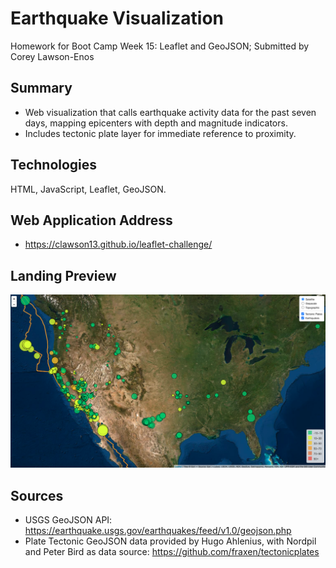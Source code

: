 # Earthquake Visualization

Homework for Boot Camp Week 15: Leaflet and GeoJSON; Submitted by Corey Lawson-Enos

## Summary
* Web visualization that calls earthquake activity data for the past seven days, mapping epicenters with depth and magnitude indicators.
* Includes tectonic plate layer for immediate reference to proximity.

## Technologies
HTML, JavaScript, Leaflet, GeoJSON.

## Web Application Address

* https://clawson13.github.io/leaflet-challenge/

## Landing Preview

![Landing Preview](images/landing.png)

## Sources

* USGS GeoJSON API: https://earthquake.usgs.gov/earthquakes/feed/v1.0/geojson.php
* Plate Tectonic GeoJSON data provided by Hugo Ahlenius, with Nordpil and Peter Bird as data source: https://github.com/fraxen/tectonicplates
